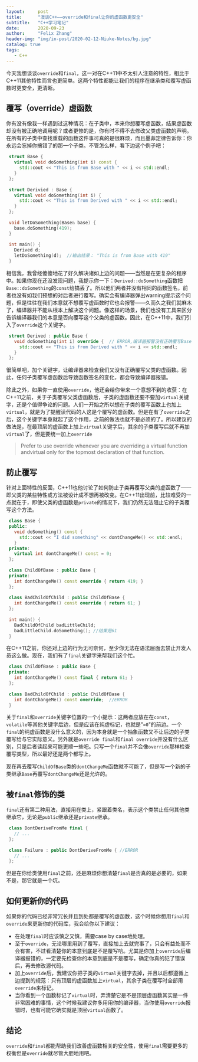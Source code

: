 ```yaml
---
layout:     post
title:      "漫谈C++——override和final让你的虚函数更安全"
subtitle:   "C++学习笔记"
date:       2020-09-23
author:     "Felix Zhang"
header-img: "img/in-post/2020-02-12-Niuke-Notes/bg.jpg"
catalog: true
tags:
   - C++
---
```

今天我想谈谈`override`和`final`，这一对在C++11中不太引人注意的特性，相比于C++11其他特性而言也更简单。这两个特性都能让我们的程序在继承类和覆写虚函数时更安全，更清晰。

## 覆写（override）虚函数

你有没有像我一样遇到过这种情况：在子类中，本来你想覆写虚函数，结果虚函数却没有被正确地调用呢？或者更惨的是，你有时不得不去修改父类虚函数的声明。在所有的子类中查找重载的函数这件事可真的是很麻烦，而且墨菲定律告诉你：你永远会忘掉你搞错了的那一个子类。不管怎么样，看下边这个例子吧：

```C++
 struct Base {
   virtual void doSomething(int i) const {
     std::cout << "This is from Base with " << i << std::endl;
   }
 };
 
 struct Derivied : Base {
   virtual void doSomething(int i) {
     std::cout << "This is from Derived with " << i << std::endl;
   }
 };
 
 void letDoSomething(Base& base) {
   base.doSomething(419);
 }
 
 int main() {
   Derived d;
   letDoSomething(d);  //输出结果： "This is from Base with 419"
 }
```

相信我，我曾经傻傻地花了好久解决诸如上边的问题——当然是在更复杂的程序中。如果你现在还没发现问题，我提示你一下：`Derived::doSomething`函数把`Base::doSomething`的`const`给搞丢了。所以他们两者并没有相同的函数签名，前者也没有如我们预想的对后者进行覆写。确实会有编译器弹出warning提示这个问题，但是往往在我们本意就不想覆写虚函数时它也会报警——久而久之我们就麻木了，编译器并不能从根本上解决这个问题。像这样的场景，我们也没有工具来区分告诉编译器我们的本意是否向覆写这个父类的虚函数。因此，在C++11中，我们引入了`override`这个关键字。

```C++
 struct Derived : public Base {
   void doSomething(int i) override {  // ERROR,编译器报警没有正确覆写Base::doSomething
     std::cout << "This is from Derived with " << i << std::endl;
   }
 };
```

很简单吧，加个关键字，让编译器来检查我们又没有正确覆写父类的虚函数。因此，任何子类覆写虚函数后导致函数签名的变化，都会导致编译器报错。

除此之外，如果你一直使用`override`，他还会给你带来一个意想不到的收获：在C++11之前，关于子类覆写父类虚函数后，子类的虚函数还要不要加`virtual`关键字，还是个值得争论的问题。人们一开始之所以想在子类的覆写函数上也加上`virtual`，就是为了提醒读代码的人这是个覆写的虚函数。但是在有了`override`之后，这个关键字本身就起了这个作用，之前的做法也就不是必须的了。所以建议的做法是，在最顶层的虚函数上加上`virtual`关键字后，其余的子类覆写后就不再加`virtual`了，但是要统一加上`override`

> Prefer to use override whenever you are overriding a virtual function andvirtual only for the topmost declaration of that function.

## 防止覆写

针对上面特性的反面，C++11也他讨论了如何防止子类再覆写父类的虚函数了——即父类的某些特性或方法被设计成不想再被改变。在C++11出现前，比较难受的一点就在于，即使父类的虚函数是`private`的情况下，我们仍然无法阻止它的子类覆写这个方法。

```C++
 class Base {
 public:
   void doSomething() const {
     std::cout << "I did something" << dontChangeMe() << std::endl;
   }
 private:
   virtual int dontChangeMe() const = 0;
 };
 
 class ChildOfBase : public Base {
 private:
   int dontChangeMe() const override { return 419; }
 };
 
 class BadChildOfChild : public ChildOfBase {
   int dontChangeMe() const override { return 61; }
 };
 
 int main() {
   BadChildOfChild badLittleChild;
   badLittleChild.doSomething(); //结果是61
 }
```

在C++11之前，你还对上边的行为无可奈何，至少你无法在语法层面去禁止开发人员这么做。现在，我们有了`final`关键字来帮我们这个忙。

```C++
 class ChildOfBase : public Base {
 private:
   int dontChangeMe() const final { return 61; }
 };
 
 class BadChildOfChild : public ChildOfBase {
   int dontChangeMe() const override;  //ERROR
 }
```

关于`final`和`override`关键字位置的一个小提示：这两者应放在在`const`，`volatile`等其他关键字后边，但是应该在纯虚标记，也就是"`=0`"的前边。一个`final`的纯虚函数是没什么意义的，因为本身就是一个抽象函数又不让后边的子类覆写给与它实际意义。另外就是`override final`和`final override`并没有什么区别，只是后者读起来可能更顺一些吧。只写一个`final`并不会像`override`那样检查覆写类型，所以最好还是两个都写上。

现在再去覆写`ChildOfBase`类的`dontChangeMe`函数就不可能了，但是写一个新的子类继承`Base`再覆写`dontChangeMe`还是允许的。

## 被`final`修饰的类

`final`还有第二种用法，直接用在类上，紧跟着类名，表示这个类禁止任何其他类继承它，无论是`public`继承还是`private`继承。

```c++
 class DontDeriveFromMe final {
   // ...
 };
 
 class Failure : public DontDeriveFromMe { //ERROR
   // ...
 };
```

但是在你给类使用`final`之前，还是麻烦你想清楚`final`是否真的是必要的，如果不是，那它就是一个坑。

## 如何更新你的代码

如果你的代码已经非常冗长并且到处都是覆写的虚函数，这个时候你想用`final`和`override`来更新你的代码库，我会给你以下建议：

* 在处理`final`时应该慎之又慎，需要case by case地处理。
* 至于`override`，无论哪里用到了覆写，直接加上去就完事了，只会有益处而不会有害，不过看清楚你的本意到底是不是覆写哈。尤其是你加上`override`后编译器报错的，一定要先检查你的本意到底是不是覆写，确定你真的犯了错误后，再去修改源代码。
* 加上`override`后，我建议你把子类的`virtual`关键字去掉，并且以后都遵循上边提到的规范：只有顶层的虚函数加上`virtual`，其余子类在覆写时全部用`override`来标记。
* 当你看到一个函数标记了`virtual`时，弄清楚它是不是顶层虚函数其实是一件非常困难的事情，这个时候我建议你多用用你的编译器，当你使用`override`报错时，也有可能它确实就是顶层`virtual`函数了。

## 结论

`override`和`final`都能帮助我们改善虚函数相关的安全性，使用`final`需要更多的权衡但是`override`就尽管大胆地用吧。